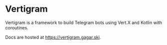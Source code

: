 # Vertigram

Vertigram is a framework to build Telegram bots using Vert.X and Kotlin with coroutines.

Docs are hosted at https://vertigram.gagar.ski.